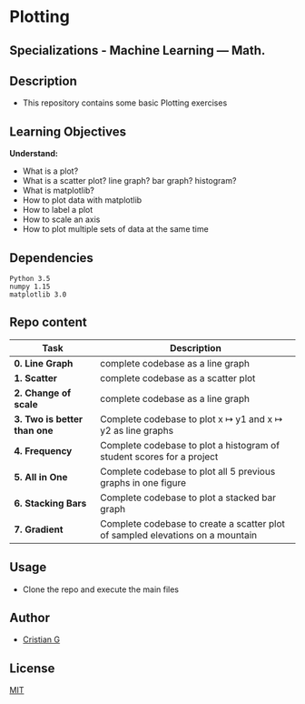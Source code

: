# Plotting

## Specializations - Machine Learning ― Math.

## Description

* This repository contains some basic Plotting exercises

## Learning Objectives

**Understand:**

* What is a plot?
* What is a scatter plot? line graph? bar graph? histogram?
* What is matplotlib?
* How to plot data with matplotlib
* How to label a plot
* How to scale an axis
* How to plot multiple sets of data at the same time

## Dependencies

```
Python 3.5
numpy 1.15
matplotlib 3.0
```
## Repo content

| Task | Description |
| --- | --- |
|**0. Line Graph** |complete codebase as a line graph
|**1. Scatter** |complete codebase as a scatter plot
|**2. Change of scale** | complete codebase as a line graph
|**3. Two is better than one** | Complete codebase to plot x ↦ y1 and x ↦ y2 as line graphs
|**4. Frequency** | Complete codebase to plot a histogram of student scores for a project
|**5. All in One** | Complete codebase to plot all 5 previous graphs in one figure
|**6. Stacking Bars** | Complete codebase to plot a stacked bar graph
|**7. Gradient** | Complete codebase to create a scatter plot of sampled elevations on a mountain

## Usage
* Clone the repo and execute the main files
## Author
- [Cristian G](https://github.com/cristian-fg)

## License
[MIT](https://choosealicense.com/licenses/mit/)
